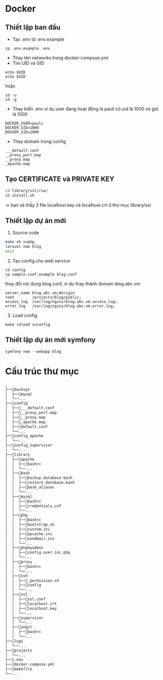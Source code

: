 # Docker

## Thiết lập ban đầu
- Tạo .env từ .env.example
```
cp .env.example .env
```
- Thay tên networks trong docker-compose.yml
- Tìm UID và GID
```
echo $UID
echo $GID
```
hoặc
```
id -u
id -g
```
- Thay biến .env ví dụ user đang hoạt động là pauli có uid là 1000 và gid là 1000
```
DOCKER_USER=pauli
DOCKER_UID=1000
DOCKER_GID=1000
```
- Thay domain trong config
```
___default.conf
__proxy_port.map
__proxy.map
_apache.map
```

## Tạo CERTIFICATE và PRIVATE KEY
```bash
cd library/ssl/rsa/
sh install.sh
```
→ bạn sẽ thấy 2 file localhost.key và localhost.crt ở thư mục library/ssl

## Thiết lập dự án mới
1. Source code
```bash
make sh s=php
laravel new blog
exit
```
2. Tạo config cho web service
```
cd config
cp sample.conf.example blog.conf
```
thay đổi nội dung blog.conf, ví dụ thay thành domain blog.abc.vm
```
server_name blog.abc.vm;#origin
root        /projects/blog/public;
access_log  /var/log/nginx/blog.abc.vm.access.log;
error_log   /var/log/nginx/blog.abc.vm.error.log;
```
3. Load config
```
make reload s=config
```

## Thiết lập dự án mới symfony
```
symfony new --webapp blog
```

# Cấu trúc thư mục
```bash
.
├──📁backups
│  ├──📁mysql
│  └──...
├──📁config
│  ├──📝___default.conf
│  ├──📝__proxy_port.map
│  ├──📝__proxy.map
│  ├──📝_apache.map
│  ├──📝default.conf
│  └──...
├──📁config_apache
│  └──...
├──📁config_supervisor
│  └──...
├──📁library
│  ├──📁apache
│  │  ├──📝bashrc
│  │  └──...
│  ├──📁bash
│  │  ├──📝backup_database.bash
│  │  ├──📝restore_database.bash
│  │  ├──📝bash_aliases
│  │  └──...
│  ├──📁mysql
│  │  ├──📝bashrc
│  │  ├──📝credentials.cnf
│  │  └──...
│  ├──📁php
│  │  ├──📝bashrc
│  │  ├──📝bootstrap.sh
│  │  ├──📝custom.ini
│  │  ├──📝opcache.ini
│  │  ├──📝sendmail.ini
│  │  └──...
│  ├──📁phpmyadmin
│  │  ├──📝config.user.inc.php
│  │  └──...
│  ├──📁proxy
│  │  ├──📝bashrc
│  │  └──...
│  ├──📁ssh
│  │  ├──📝_permission.sh
│  │  ├──📝config
│  │  └──...
│  ├──📁ssl
│  │  ├──📝ssl.conf
│  │  ├──📝localhost.crt
│  │  ├──📝localhost.key
│  │  └──...
│  ├──📁supervisor
│  │  └──...
│  ├──📁ungit
│  │  ├──📝bashrc
│  │  └──...
├──📁logs
│  └──...
├──📁projects
│  └──...
├──📝.env
├──📝docker-compose.yml
├──📝makefile
└──...
```
